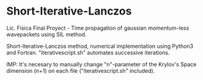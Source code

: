 # Short-Iterative-Lanczos
Lic. Física Final Proyect - Time propagation of gaussian momentum-less wavepackets using SIL method.

Short-Iterative-Lanczos method, numerical implementation using Python3 and Fortran.
"iterativescript.sh" automates successive iterations.

IMP: It's necesary to manually change "n"-parameter of the Krylov's Space dimension (n+1) on each file ("iterativescript.sh" included).
